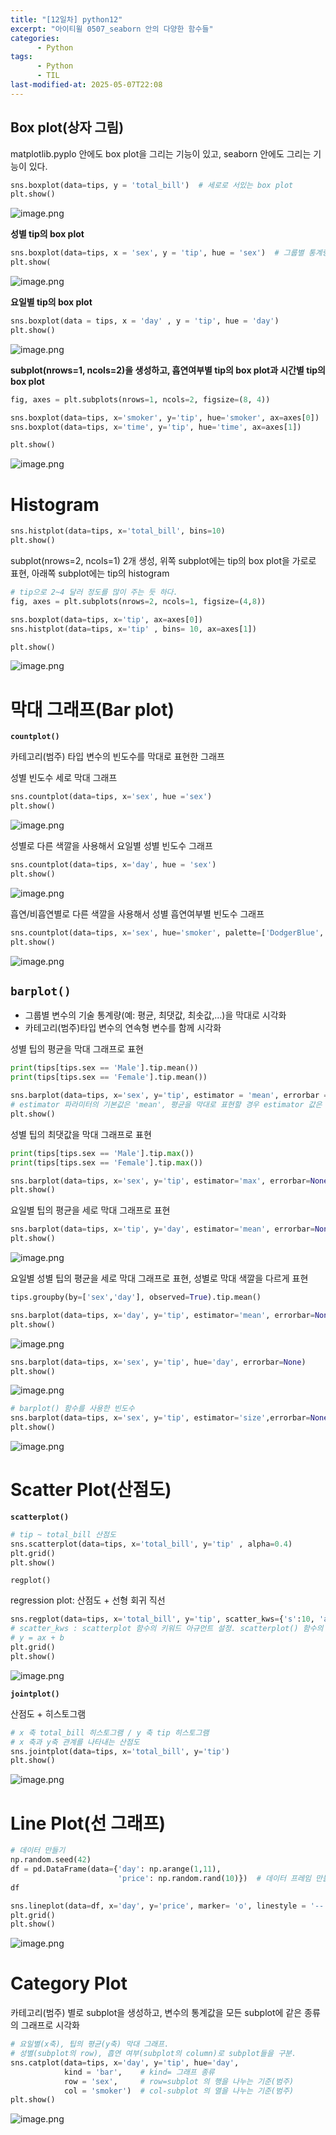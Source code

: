 ```yaml
---
title: "[12일차] python12"
excerpt: "아이티윌 0507_seaborn 안의 다양한 함수들"
categories:
      - Python
tags:
      - Python
      - TIL
last-modified-at: 2025-05-07T22:08
---
```


## Box plot(상자 그림)

matplotlib.pyplo 안에도 box plot을 그리는 기능이 있고, seaborn 안에도 그리는 기능이 있다.

```python
sns.boxplot(data=tips, y = 'total_bill')  # 세로로 서있는 box plot
plt.show()
```

![image.png](/assets/20250507/1.png)

**성별 tip의 box plot**

```python
sns.boxplot(data=tips, x = 'sex', y = 'tip', hue = 'sex')  # 그룹별 통계량. hue: box plot의 색깔
plt.show(
```

![image.png](/assets/20250507/2.png)

**요일별 tip의 box plot**

```python
sns.boxplot(data = tips, x = 'day' , y = 'tip', hue = 'day')  
plt.show()  
```

![image.png](/assets/20250507/3.png)

**subplot(nrows=1, ncols=2)을 생성하고, 흡연여부별 tip의 box plot과 시간별 tip의 box plot**

```python
fig, axes = plt.subplots(nrows=1, ncols=2, figsize=(8, 4))

sns.boxplot(data=tips, x='smoker', y='tip', hue='smoker', ax=axes[0])
sns.boxplot(data=tips, x='time', y='tip', hue='time', ax=axes[1])

plt.show()
```

![image.png](/assets/20250507/4.png)

# Histogram

```python
sns.histplot(data=tips, x='total_bill', bins=10)
plt.show()
```

subplot(nrows=2, ncols=1) 2개 생성, 위쪽 subplot에는 tip의 box plot을 가로로 표현, 아래쪽 subplot에는 tip의 histogram

```python
# tip으로 2~4 달러 정도를 많이 주는 듯 하다.
fig, axes = plt.subplots(nrows=2, ncols=1, figsize=(4,8))

sns.boxplot(data=tips, x='tip', ax=axes[0])
sns.histplot(data=tips, x='tip' , bins= 10, ax=axes[1])

plt.show()
```

![image.png](/assets/20250507/5.png)

# 막대 그래프(Bar plot)

**`countplot()`**

카테고리(범주) 타입 변수의 빈도수를 막대로 표현한 그래프

성별 빈도수 세로 막대 그래프

```python
sns.countplot(data=tips, x='sex', hue ='sex')
plt.show()
```

![image.png](/assets/20250507/6.png)

성별로 다른 색깔을 사용해서 요일별 성별 빈도수 그래프

```python
sns.countplot(data=tips, x='day', hue = 'sex')
plt.show()
```

![image.png](/assets/20250507/7.png)

흡연/비흡연별로 다른 색깔을 사용해서 성별 흡연여부별 빈도수 그래프

```python
sns.countplot(data=tips, x='sex', hue='smoker', palette=['DodgerBlue', 'IndianRed'])
plt.show()
```

![image.png](/assets/20250507/8.png)
## `barplot()`

- 그룹별 변수의 기술 통계량(예: 평균, 최댓값, 최솟값,...)을 막대로 시각화
- 카테고리(범주)타입 변수의 연속형 변수를 함께 시각화

성별 팁의 평균을 막대 그래프로 표현

```python
print(tips[tips.sex == 'Male'].tip.mean())
print(tips[tips.sex == 'Female'].tip.mean())
```

```python
sns.barplot(data=tips, x='sex', y='tip', estimator = 'mean', errorbar = None, hue='sex')
# estimator 파라미터의 기본값은 'mean', 평균을 막대로 표현할 경우 estimator 값은 생략 가능.
plt.show()
```

성별 팁의 최댓값을 막대 그래프로 표현

```python
print(tips[tips.sex == 'Male'].tip.max())
print(tips[tips.sex == 'Female'].tip.max())
```

```python
sns.barplot(data=tips, x='sex', y='tip', estimator='max', errorbar=None, hue='sex')
plt.show()
```

요일별 팁의 평균을 세로 막대 그래프로 표현

```python
sns.barplot(data=tips, x='tip', y='day', estimator='mean', errorbar=None, hue ='day')
plt.show()
```

![image.png](/assets/20250507/9.png)

요일별 성별 팁의 평균을 세로 막대 그래프로 표현, 성별로 막대 색깔을 다르게 표현

```python
tips.groupby(by=['sex','day'], observed=True).tip.mean()
```

```python
sns.barplot(data=tips, x='day', y='tip', estimator='mean', errorbar=None, hue ='sex')
plt.show()
```

![image.png](/assets/20250507/10.png)

```python
sns.barplot(data=tips, x='sex', y='tip', hue='day', errorbar=None)
plt.show()
```

![image.png](/assets/20250507/11.png)

```python
# barplot() 함수를 사용한 빈도수
sns.barplot(data=tips, x='sex', y='tip', estimator='size',errorbar=None)
plt.show()
```

![image.png](/assets/20250507/12.png)

# **Scatter Plot(산점도)**

**`scatterplot()`**

```python
# tip ~ total_bill 산점도
sns.scatterplot(data=tips, x='total_bill', y='tip' , alpha=0.4)
plt.grid()
plt.show()
```

`regplot()`

regression plot: 산점도 + 선형 회귀 직선

```python
sns.regplot(data=tips, x='total_bill', y='tip', scatter_kws={'s':10, 'alpha':0.4})
# scatter_kws : scatterplot 함수의 키워드 아규먼트 설정. scatterplot() 함수의 파라미터들을 dict 타입 객체로 전달.
# y = ax + b
plt.grid()
plt.show()
```

![image.png](/assets/20250507/13.png)

**`jointplot()`**

산점도 + 히스토그램

```python
# x 축 total_bill 히스토그램 / y 축 tip 히스토그램
# x 축과 y축 관계를 나타내는 산점도
sns.jointplot(data=tips, x='total_bill', y='tip')
plt.show()
```

![image.png](/assets/20250507/14.png)

# **Line Plot(선 그래프)**

```python
# 데이터 만들기
np.random.seed(42)
df = pd.DataFrame(data={'day': np.arange(1,11),
                        'price': np.random.rand(10)})  # 데이터 프레임 만들기
df
```

```python
sns.lineplot(data=df, x='day', y='price', marker= 'o', linestyle = '--')   # markers = 카테고리별로 마커의 모양을 다르게 줄 때.
plt.grid()
plt.show()
```

![image.png](/assets/20250507/15.png)

# **Category Plot**

카테고리(범주) 별로 subplot을 생성하고, 변수의 통계값을 모든 subplot에 같은 종류의 그래프로 시각화

```python
# 요일별(x축), 팁의 평균(y축) 막대 그래프.
# 성별(subplot의 row), 흡연 여부(subplot의 column)로 subplot들을 구분.
sns.catplot(data=tips, x='day', y='tip', hue='day',
            kind = 'bar',    # kind= 그래프 종류
            row = 'sex',     # row=subplot 의 행을 나누는 기준(범주)
            col = 'smoker')  # col-subplot 의 열을 나누는 기준(범주)
plt.show()
```

![image.png](/assets/20250507/16.png)